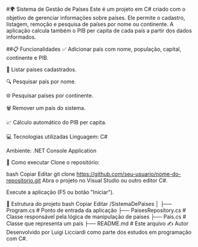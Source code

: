 #🌍 Sistema de Gestão de Países
Este é um projeto em C# criado com o objetivo de gerenciar informações sobre países. Ele permite o cadastro, listagem, remoção e pesquisa de países por nome ou continente. A aplicação calcula também o PIB per capita de cada país a partir dos dados informados.

##📋 Funcionalidades
✅ Adicionar país com nome, população, capital, continente e PIB.

📌 Listar países cadastrados.

🔍 Pesquisar país por nome.

🌐 Pesquisar países por continente.

🗑️ Remover um país do sistema.

📈 Cálculo automático do PIB per capita.

💻 Tecnologias utilizadas
Linguagem: C#

Ambiente: .NET Console Application

🚀 Como executar
Clone o repositório:

bash
Copiar
Editar
git clone https://github.com/seu-usuario/nome-do-repositorio.git
Abra o projeto no Visual Studio ou outro editor C#.

Execute a aplicação (F5 ou botão "Iniciar").

📁 Estrutura do projeto
bash
Copiar
Editar
/SistemaDePaises
│
├── Program.cs               # Ponto de entrada da aplicação
├── PaisesRepository.cs      # Classe responsável pela lógica de manipulação de países
├── Pais.cs                  # Classe que representa um país
├── README.md                # Este arquivo
✍️ Autor
Desenvolvido por Luigi Licciardi como parte dos estudos em programação com C#.
